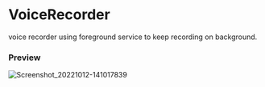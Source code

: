 # VoiceRecorder
voice recorder using foreground service to keep recording on background.


### Preview

![Screenshot_20221012-141017839](https://user-images.githubusercontent.com/87947328/195295892-c3069bd4-fcee-43fc-8c3f-676e71b019ae.jpg)

